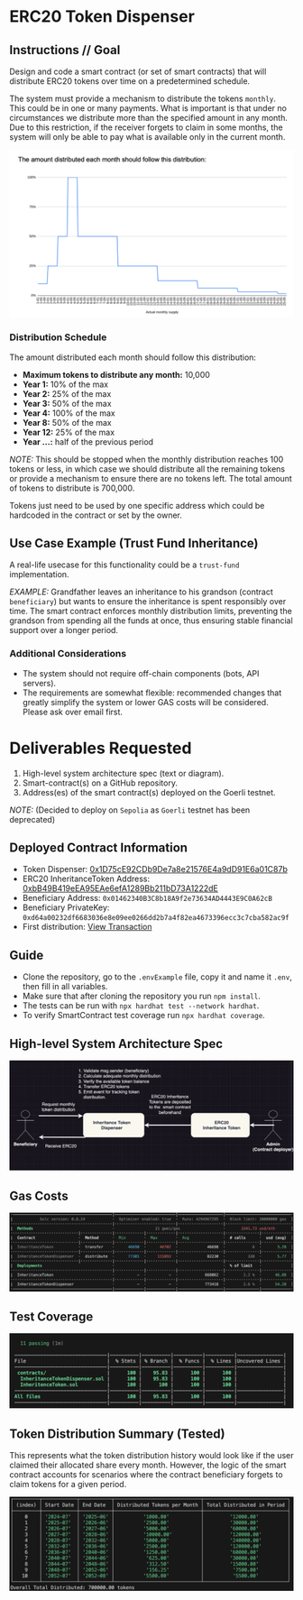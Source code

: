 # ERC20 Token Dispenser

## Instructions // Goal

Design and code a smart contract (or set of smart contracts) that will distribute ERC20 tokens over time on a predetermined schedule.

The system must provide a mechanism to distribute the tokens `monthly`. This could be in one or many payments. What is important is that under no circumstances we distribute more than the specified amount in any month. Due to this restriction, if the receiver forgets to claim in some months, the system will only be able to pay what is available only in the current month.

![Distribution Diagram](./images/DistributionDiagram.png)

### Distribution Schedule

The amount distributed each month should follow this distribution:

- **Maximum tokens to distribute any month:** 10,000
- **Year 1:** 10% of the max
- **Year 2:** 25% of the max
- **Year 3:** 50% of the max
- **Year 4:** 100% of the max
- **Year 8:** 50% of the max
- **Year 12:** 25% of the max
- **Year ...:** half of the previous period

*NOTE:* This should be stopped when the monthly distribution reaches 100 tokens or less, in which case we should distribute all the remaining tokens or provide a mechanism to ensure there are no tokens left. The total amount of tokens to distribute is 700,000.

Tokens just need to be used by one specific address which could be hardcoded in the contract or set by the owner.

## Use Case Example (Trust Fund Inheritance)

A real-life usecase for this functionality could be a `trust-fund` implementation. 

*EXAMPLE:* Grandfather leaves an inheritance to his grandson (contract `beneficiary`) but wants to ensure the inheritance is spent responsibly over time. The smart contract enforces monthly distribution limits, preventing the grandson from spending all the funds at once, thus ensuring stable financial support over a longer period.

### Additional Considerations

- The system should not require off-chain components (bots, API servers).
- The requirements are somewhat flexible: recommended changes that greatly simplify the system or lower GAS costs will be considered. Please ask over email first.


# Deliverables Requested

1. High-level system architecture spec (text or diagram).
2. Smart-contract(s) on a GitHub repository.
3. Address(es) of the smart contract(s) deployed on the Goerli testnet.

*NOTE:* (Decided to deploy on `Sepolia` as `Goerli` testnet has been deprecated)


## Deployed Contract Information

- Token Dispenser: [0x1D75cE92CDb9De7a8e21576E4a9dD91E6a01C87b](https://sepolia.etherscan.io/address/0x1D75cE92CDb9De7a8e21576E4a9dD91E6a01C87b#code)
- ERC20 InheritanceToken Address: [0xbB49B419eEA95EAe6efA1289Bb211bD73A1222dE](https://sepolia.etherscan.io/address/0xbB49B419eEA95EAe6efA1289Bb211bD73A1222dE#code)
- Beneficiary Address: `0x01462340B3C8b18A9f2e73634AD4443E9C0A62cB`
- Beneficiary PrivateKey: `0xd64a00232df6683036e8e09ee0266dd2b7a4f82ea4673396ecc3c7cba582ac9f`
- First distribution: [View Transaction](https://sepolia.etherscan.io/tx/0x4f0edde8f0ec1a679823181890a4d559a0ea296768b6fc321b04a72546b247c4)

## Guide

- Clone the repository, go to the `.envExample` file, copy it and name it `.env`, then fill in all variables.
- Make sure that after cloning the repository you run `npm install`.
- The tests can be run with `npx hardhat test --network hardhat`.
- To verify SmartContract test coverage run `npx hardhat coverage`.

## High-level System Architecture Spec

![High-Level-Arhitecture](./images/High-Level-Arhitecture.png)

## Gas Costs

![Gas Costs](./images/GasCosts.png)

## Test Coverage

![Test Coverage](./images/TestCoverage.png)

## Token Distribution Summary (Tested)
This represents what the token distribution history would look like if the user claimed their allocated share every month. However, the logic of the smart contract accounts for scenarios where the contract beneficiary forgets to claim tokens for a given period.

![Distribution Summary](./images/DistributionSummary.png)
